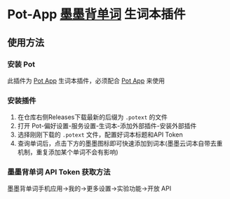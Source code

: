 # Pot-App [墨墨背单词](https://maimemo.com/) 生词本插件

## 使用方法

### 安装 Pot

此插件为 [Pot App](https://github.com/pot-app/pot-desktop) 生词本插件，必须配合 [Pot App](https://github.com/pot-app/pot-desktop) 来使用

### 安装插件

1. 在仓库右侧Releases下载最新的后缀为 `.potext` 的文件
2. 打开 Pot-偏好设置-服务设置-生词本-添加外部插件-安装外部插件
3. 选择刚刚下载的 `.potext` 文件，配置好词本标题和API Token
4. 查询单词后，点击下方的墨墨图标即可快速添加到词本(墨墨云词本自带去重机制，重复添加某个单词不会有影响)

### 墨墨背单词 API Token 获取方法

墨墨背单词手机应用->我的->更多设置->实验功能->开放 API
